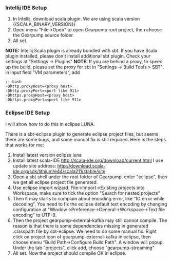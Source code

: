 ### Intellij IDE Setup

1. In Intellij, download scala plugin.  We are using scala version {{SCALA_BINARY_VERSION}}
2. Open menu "File->Open" to open Gearpump root project, then choose the Gearpump source folder.
3. All set.

**NOTE:** Intellij Scala plugin is already bundled with sbt. If you have Scala plugin installed, please don't install additional sbt plugin. Check your settings at "Settings -> Plugins"
**NOTE:** If you are behind a proxy, to speed up the build, please set the proxy for sbt in "Settings -> Build Tools > SBT". in input field "VM parameters", add 

	:::bash
	-Dhttp.proxyHost=<proxy host>
	-Dhttp.proxyPort=<port like 911>
	-Dhttps.proxyHost=<proxy host>
	-Dhttps.proxyPort=<port like 911>
	

### Eclipse IDE Setup

I will show how to do this in eclipse LUNA.

There is a sbt-eclipse plugin to generate eclipse project files, but seems there are some bugs, and some manual fix is still required. Here is the steps that works for me:

1. Install latest version eclipse luna
2. Install latest scala-IDE http://scala-ide.org/download/current.html   I use update site address: http://download.scala-ide.org/sdk/lithium/e44/scala211/stable/site
3. Open a sbt shell under the root folder of Gearpump. enter "eclipse", then we get all eclipse project file generated.
4. Use eclipse import wizard. File->Import->Existing projects into Workspace, make sure to tick the option "Search for nested projects"
5. Then it may starts to complain about encoding error, like "IO error while decoding". You need to fix the eclipse default text encoding by changing configuration at "Window->Preference->General->Workspace->Text file encoding" to UTF-8.
6. Then the project gearpump-external-kafka may still cannot compile. The reason is that there is some dependencies missing in generated .classpath file by sbt-eclipse. We need to do some manual fix. Right click on project icon of gearpump-external-kafka in eclipse, then choose menu "Build Path->Configure Build Path". A window will popup. Under the tab "projects", click add, choose "gearpump-streaming"
7. All set. Now the project should compile OK in eclipse.

